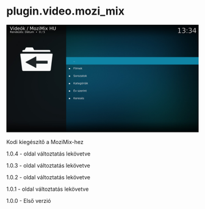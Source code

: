 # plugin.video.mozi_mix
![Logo](resources/screenshots/screenshot-1.jpg)

Kodi kiegészítő a MoziMix-hez

1.0.4 - oldal változtatás lekövetve

1.0.3 - oldal változtatás lekövetve

1.0.2 - oldal változtatás lekövetve

1.0.1 - oldal változtatás lekövetve

1.0.0 - Első verzió
